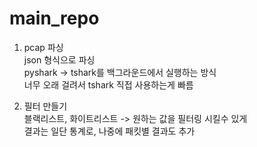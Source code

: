 # main_repo

1. pcap 파싱  
json 형식으로 파싱  
pyshark -> tshark를 백그라운드에서 실행하는 방식  
너무 오래 걸려서 tshark 직접 사용하는게 빠름  


2. 필터 만들기  
블랙리스트, 화이트리스트 -> 원하는 값을 필터링 시킬수 있게  
결과는 일단 통계로, 나중에 패킷별 결과도 추가  
